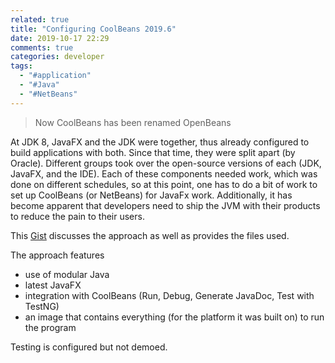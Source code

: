 ```yaml
---
related: true
title: "Configuring CoolBeans 2019.6"
date: 2019-10-17 22:29
comments: true
categories: developer
tags: 
  - "#application"
  - "#Java"
  - "#NetBeans"
---
```


> Now CoolBeans has been renamed OpenBeans

At JDK 8, JavaFX and the JDK were together, thus already configured to build applications with both.  Since that time, they were split apart (by Oracle). Different groups took over the open-source versions of each (JDK, JavaFX, and the IDE).  Each of these components needed work, which was done on different schedules, so at this point, one has to do a bit of work to set up CoolBeans (or NetBeans) for JavaFx work.  Additionally, it has become apparent that developers need to ship the JVM with their products to reduce the pain to their users.

This [Gist][] discusses the approach as well as provides the files used.

The approach features

* use of modular Java
* latest JavaFX
* integration with CoolBeans (Run, Debug, Generate JavaDoc, Test with TestNG)
* an image that contains everything (for the platform it was built on) to run the program

Testing is configured but not demoed.

[Gist]: https://gist.github.com/dgreen/e1ae4636f311d38758dafdd7b0decf0f

